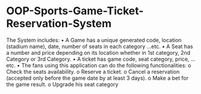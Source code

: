 # OOP-Sports-Game-Ticket-Reservation-System
The System includes: • A Game has a unique generated code, location (stadium name), date, number of  seats in each category …etc. • A Seat has a number and price depending on its location whether in 1st category,  2nd Category or 3rd Category. • A ticket has game code, seat category, price, … etc. • The fans using this application can do the following functionalities: o Check the seats availability.  o Reserve a ticket. o Cancel a reservation (accepted only before the game date by at least 3 days). o Make a bet for the game result. o Upgrade his seat category
